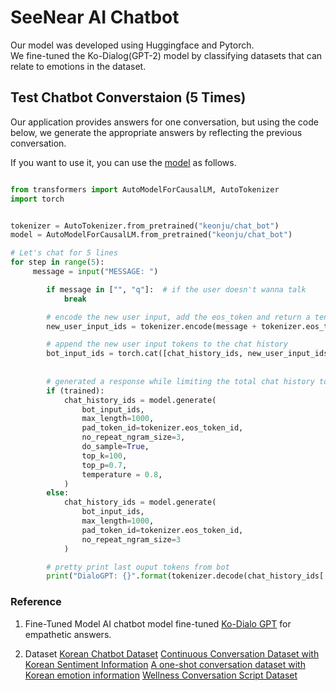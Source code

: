 # SeeNear AI Chatbot

Our model was developed using Huggingface and Pytorch.  
We fine-tuned the Ko-Dialog(GPT-2) model by classifying datasets that can relate to emotions in the dataset.  


## Test Chatbot Converstaion (5 Times)

Our application provides answers for one conversation, but using the code below, we generate the appropriate answers by reflecting the previous conversation.  

If you want to use it, you can use the [model](https://huggingface.co/keonju/chat_bot) as follows.

```python

from transformers import AutoModelForCausalLM, AutoTokenizer
import torch


tokenizer = AutoTokenizer.from_pretrained("keonju/chat_bot")
model = AutoModelForCausalLM.from_pretrained("keonju/chat_bot")

# Let's chat for 5 lines
for step in range(5):
     message = input("MESSAGE: ")

        if message in ["", "q"]:  # if the user doesn't wanna talk
            break

        # encode the new user input, add the eos_token and return a tensor in Pytorch
        new_user_input_ids = tokenizer.encode(message + tokenizer.eos_token, return_tensors='pt')

        # append the new user input tokens to the chat history
        bot_input_ids = torch.cat([chat_history_ids, new_user_input_ids], dim=-1) if step > 0 else new_user_input_ids
        
       
        # generated a response while limiting the total chat history to 1000 tokens, 
        if (trained):
            chat_history_ids = model.generate(
                bot_input_ids, 
                max_length=1000,
                pad_token_id=tokenizer.eos_token_id,  
                no_repeat_ngram_size=3,       
                do_sample=True, 
                top_k=100, 
                top_p=0.7,
                temperature = 0.8, 
            )
        else:
            chat_history_ids = model.generate(
                bot_input_ids, 
                max_length=1000, 
                pad_token_id=tokenizer.eos_token_id,
                no_repeat_ngram_size=3
            )

        # pretty print last ouput tokens from bot
        print("DialoGPT: {}".format(tokenizer.decode(chat_history_ids[:, bot_input_ids.shape[-1]:][0], skip_special_tokens=True)))
```

### Reference
1. Fine-Tuned Model
AI chatbot model fine-tuned [Ko-Dialo GPT](https://huggingface.co/byeongal/Ko-DialoGPT) for empathetic answers.  

2. Dataset
[Korean Chatbot Dataset](https://github.com/songys/Chatbot_data)
[Continuous Conversation Dataset with Korean Sentiment Information](https://aihub.or.kr/aihubdata/data/view.do?currMenu=120&topMenu=100&dataSetSn=271&aihubDataSe=extrldata)
[A one-shot conversation dataset with Korean emotion information](https://aihub.or.kr/aihubdata/data/view.do?currMenu=120&topMenu=100&dataSetSn=270&aihubDataSe=extrldata)
[Wellness Conversation Script Dataset](https://aihub.or.kr/aihubdata/data/view.do?currMenu=120&topMenu=100&dataSetSn=267&aihubDataSe=extrldata)